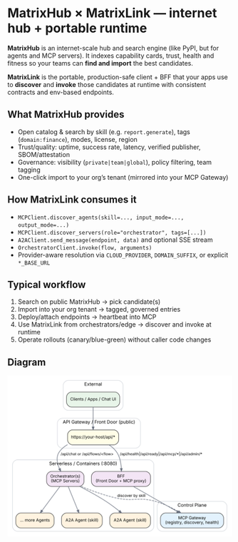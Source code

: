 # MatrixHub × MatrixLink — internet hub + portable runtime

**MatrixHub** is an internet-scale hub and search engine (like PyPI, but for agents and MCP servers). It indexes capability cards, trust, health and fitness so your teams can **find and import** the best candidates.

**MatrixLink** is the portable, production-safe client + BFF that your apps use to **discover** and **invoke** those candidates at runtime with consistent contracts and env-based endpoints.

## What MatrixHub provides
- Open catalog & search by skill (e.g. `report.generate`), tags (`domain:finance`), modes, license, region
- Trust/quality: uptime, success rate, latency, verified publisher, SBOM/attestation
- Governance: visibility (`private|team|global`), policy filtering, team tagging
- One-click import to your org’s tenant (mirrored into your MCP Gateway)

## How MatrixLink consumes it
- `MCPClient.discover_agents(skill=..., input_mode=..., output_mode=...)`
- `MCPClient.discover_servers(role="orchestrator", tags=[...])`
- `A2AClient.send_message(endpoint, data)` and optional SSE stream
- `OrchestratorClient.invoke(flow, arguments)`
- Provider-aware resolution via `CLOUD_PROVIDER`, `DOMAIN_SUFFIX`, or explicit `*_BASE_URL`

## Typical workflow
1. Search on public MatrixHub → pick candidate(s)
2. Import into your org tenant → tagged, governed entries
3. Deploy/attach endpoints → heartbeat into MCP
4. Use MatrixLink from orchestrators/edge → discover and invoke at runtime
5. Operate rollouts (canary/blue-green) without caller code changes


## Diagram
![MatrixLink Usecase Diagram](https://raw.githubusercontent.com/agent-matrix/matrixlink/refs/heads/master/libs/matrixlink/assets/matrixlink-usecase-vertical.svg)